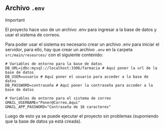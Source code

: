 ## Archivo `.env`

> [!IMPORTANT]
> El proyecto hace uso de un archivo .env para ingresar a la base de datos y usar el sistema de correos.

Para poder usar el sistema es necesario crear un archivo .env para iniciar el servidor, para ello, hay que crear un archivo `.env` en la carpeta `src/main/resources/` con el siguiente contenido:

```properties
# Variables de entorno para la base de datos
DB_URL=jdbc:mysql://localhost:3306/farmacia # Aquí poner la url de la base de datos
DB_USER=usuario # Aquí poner el usuario para acceder a la base de datos
DB_PASSWORD=contraseña # Aquí poner la contraseña para acceder a la base de datos

# Variables de entorno para el sistema de correo
GMAIL_USERNAME="Poner@Correo.Aqui"
GMAIL_APP_PASSWORD="Contraseña de 16 caracteres"
```

Luego de esto ya se puede ejecutar el proyecto sin problemas (suponiendo que la base de datos ya está creada).